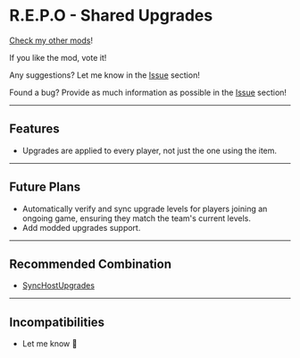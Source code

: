 # R.E.P.O - Shared Upgrades

[Check my other mods](https://thunderstore.io/c/repo/p/Traktool/)!

If you like the mod, vote it!

Any suggestions? Let me know in the [Issue](https://github.com/Traktool/R.E.P.O---Shared-Upgrades/issues) section!

Found a bug? Provide as much information as possible in the [Issue](https://github.com/Traktool/R.E.P.O---Shared-Upgrades/issues) section!

---

## Features
- Upgrades are applied to every player, not just the one using the item.

---

## Future Plans
- Automatically verify and sync upgrade levels for players joining an ongoing game, ensuring they match the team's current levels.
- Add modded upgrades support.

---

## Recommended Combination
- [SyncHostUpgrades](https://thunderstore.io/c/repo/p/SharkLucas/SyncHostUpgrades/)

---

## Incompatibilities
- Let me know 🤷
